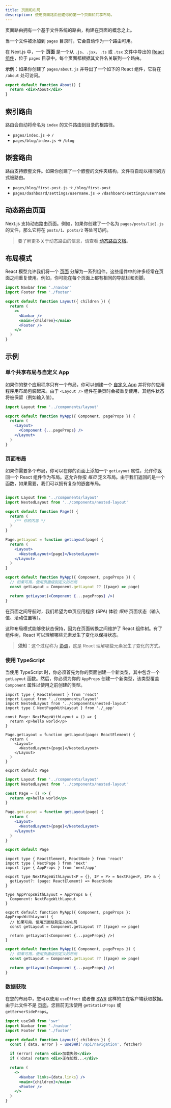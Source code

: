```yaml
---
title: 页面和布局
description: 使用页面路由创建你的第一个页面和共享布局。
---
```


页面路由拥有一个基于文件系统的路由，构建在页面的概念之上。

当一个文件被添加到 `pages` 目录时，它会自动作为一个路由可用。

在 Next.js 中，一个 **页面** 是一个从 `.js`、`.jsx`、`.ts` 或 `.tsx` 文件中导出的 [React 组件](https://react.dev/learn/your-first-component)，位于 `pages` 目录中。每个页面都根据其文件名关联到一个路由。

**示例**：如果你创建了 `pages/about.js` 并导出了一个如下的 React 组件，它将在 `/about` 处可访问。

```jsx
export default function About() {
  return <div>About</div>
}
```


## 索引路由

路由会自动将命名为 `index` 的文件路由到目录的根路径。

- `pages/index.js` → `/`
- `pages/blog/index.js` → `/blog`


## 嵌套路由

路由支持嵌套文件。如果你创建了一个嵌套的文件夹结构，文件将自动以相同的方式被路由。

- `pages/blog/first-post.js` → `/blog/first-post`
- `pages/dashboard/settings/username.js` → `/dashboard/settings/username`


## 动态路由页面

Next.js 支持动态路由页面。例如，如果你创建了一个名为 `pages/posts/[id].js` 的文件，那么它将在 `posts/1`、`posts/2` 等处可访问。

> 要了解更多关于动态路由的信息，请查看 [动态路由文档](/docs/pages/building-your-application/routing/dynamic-routes)。


## 布局模式

React 模型允许我们将一个 [页面](/docs/pages/building-your-application/routing/pages-and-layouts) 分解为一系列组件。这些组件中的许多经常在页面之间重复使用。例如，你可能在每个页面上都有相同的导航栏和页脚。

```jsx filename="components/layout.js"
import Navbar from './navbar'
import Footer from './footer'

export default function Layout({ children }) {
  return (
    <>
      <Navbar />
      <main>{children}</main>
      <Footer />
    </>
  )
}
```


## 示例


### 单个共享布局与自定义 App

如果你的整个应用程序只有一个布局，你可以创建一个 [自定义 App](/docs/pages/building-your-application/routing/custom-app) 并将你的应用程序用布局包装起来。由于 `<Layout />` 组件在换页时会被重复使用，其组件状态将被保留（例如输入值）。

```jsx filename="pages/_app.js"
import Layout from '../components/layout'

export default function MyApp({ Component, pageProps }) {
  return (
    <Layout>
      <Component {...pageProps} />
    </Layout>
  )
}
```
### 页面布局

如果你需要多个布局，你可以在你的页面上添加一个 `getLayout` 属性，允许你返回一个 React 组件作为布局。这允许你按 _每页_ 定义布局。由于我们返回的是一个函数，如果需要，我们可以拥有复杂的嵌套布局。

```jsx filename="pages/index.js"

import Layout from '../components/layout'
import NestedLayout from '../components/nested-layout'

export default function Page() {
  return (
    /** 你的内容 */
  )
}

Page.getLayout = function getLayout(page) {
  return (
    <Layout>
      <NestedLayout>{page}</NestedLayout>
    </Layout>
  )
}
```

```jsx filename="pages/_app.js"
export default function MyApp({ Component, pageProps }) {
  // 如果可用，使用页面级别定义的布局
  const getLayout = Component.getLayout ?? ((page) => page)

  return getLayout(<Component {...pageProps} />)
}
```

在页面之间导航时，我们希望为单页应用程序 (SPA) 体验 _保持_ 页面状态（输入值、滚动位置等）。

这种布局模式能够使状态保持，因为在页面转换之间维护了 React 组件树。有了组件树，React 可以理解哪些元素发生了变化以保持状态。

> **须知**：这个过程称为 [协调](https://react.dev/learn/preserving-and-resetting-state)，这是 React 理解哪些元素发生了变化的方式。

### 使用 TypeScript

当使用 TypeScript 时，你必须首先为你的页面创建一个新类型，其中包含一个 `getLayout` 函数。然后，你必须为你的 `AppProps` 创建一个新类型，该类型覆盖 `Component` 属性以使用之前创建的类型。

```tsx filename="pages/index.tsx" switcher
import type { ReactElement } from 'react'
import Layout from '../components/layout'
import NestedLayout from '../components/nested-layout'
import type { NextPageWithLayout } from './_app'

const Page: NextPageWithLayout = () => {
  return <p>hello world</p>
}

Page.getLayout = function getLayout(page: ReactElement) {
  return (
    <Layout>
      <NestedLayout>{page}</NestedLayout>
    </Layout>
  )
}

export default Page
```

```jsx filename="pages/index.js" switcher
import Layout from '../components/layout'
import NestedLayout from '../components/nested-layout'

const Page = () => {
  return <p>hello world</p>
}

Page.getLayout = function getLayout(page) {
  return (
    <Layout>
      <NestedLayout>{page}</NestedLayout>
    </Layout>
  )
}

export default Page
```

```tsx filename="pages/_app.tsx" switcher
import type { ReactElement, ReactNode } from 'react'
import type { NextPage } from 'next'
import type { AppProps } from 'next/app'

export type NextPageWithLayout<P = {}, IP = P> = NextPage<P, IP> & {
  getLayout?: (page: ReactElement) => ReactNode
}

type AppPropsWithLayout = AppProps & {
  Component: NextPageWithLayout
}

export default function MyApp({ Component, pageProps }: AppPropsWithLayout) {
  // 如果可用，使用页面级别定义的布局
  const getLayout = Component.getLayout ?? ((page) => page)

  return getLayout(<Component {...pageProps} />)
}
```

```jsx filename="pages/_app.js" switcher
export default function MyApp({ Component, pageProps }) {
  // 如果可用，使用页面级别定义的布局
  const getLayout = Component.getLayout ?? ((page) => page)

  return getLayout(<Component {...pageProps} />)
}
```
### 数据获取

在您的布局中，您可以使用 `useEffect` 或者像 [SWR](https://swr.vercel.app/) 这样的库在客户端获取数据。由于此文件不是 [页面](/docs/pages/building-your-application/routing/pages-and-layouts)，您目前无法使用 `getStaticProps` 或 `getServerSideProps`。

```jsx filename="components/layout.js"
import useSWR from 'swr'
import Navbar from './navbar'
import Footer from './footer'

export default function Layout({ children }) {
  const { data, error } = useSWR('/api/navigation', fetcher)

  if (error) return <div>加载失败</div>
  if (!data) return <div>正在加载...</div>

  return (
    <>
      <Navbar links={data.links} />
      <main>{children}</main>
      <Footer />
    </>
  )
}
```